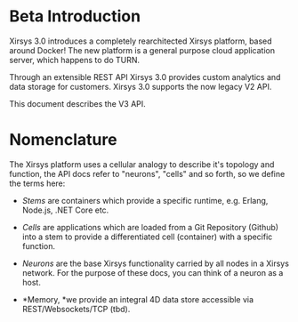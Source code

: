 # Beta Introduction

Xirsys 3.0 introduces a completely rearchitected Xirsys platform, based around Docker! The new platform is a general purpose cloud application server, which happens to do TURN.

Through an extensible REST API Xirsys 3.0 provides custom analytics and data storage for customers. Xirsys 3.0 supports the now legacy V2 API.

This document describes the V3 API.



# Nomenclature

The Xirsys platform uses a cellular analogy to describe it's topology and function, the API docs refer to "neurons", "cells" and so forth, so we define the terms here:

* *Stems* are containers which provide a specific runtime, e.g. Erlang, Node.js, .NET Core etc.

* *Cells* are applications which are loaded from a Git Repository (Github) into a stem to provide a differentiated cell (container) with a specific function.

* *Neurons* are the base Xirsys functionality carried by all nodes in a Xirsys network. For the purpose of these docs, you can think of a neuron as a host.

* *Memory, *we provide an integral 4D data store accessible via REST/Websockets/TCP (tbd).
